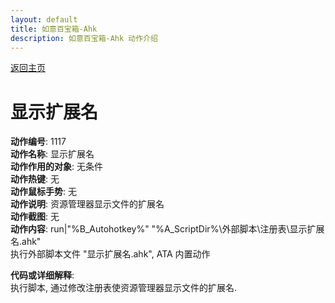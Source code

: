 ```yaml
---
layout: default
title: 如意百宝箱-Ahk
description: 如意百宝箱-Ahk 动作介绍
---
```

<link rel="stylesheet" href="../actions/css/atom-one-light.min.css">
<script src="../actions/js/highlight.min.js"></script>
<script>hljs.highlightAll();</script>

[返回主页](../index.md)

# [](#header-2) 显示扩展名

**动作编号**: 1117  
**动作名称**: 显示扩展名  
**动作作用的对象**: 无条件  
**动作热键**: 无  
**动作鼠标手势**: 无  
**动作说明**: 资源管理器显示文件的扩展名  
**动作截图**: 无  
**动作内容**: run|"%B_Autohotkey%" "%A_ScriptDir%\外部脚本\注册表\显示扩展名.ahk"  
执行外部脚本文件 "显示扩展名.ahk", ATA 内置动作  

**代码或详细解释**:  
执行脚本, 通过修改注册表使资源管理器显示文件的扩展名.  